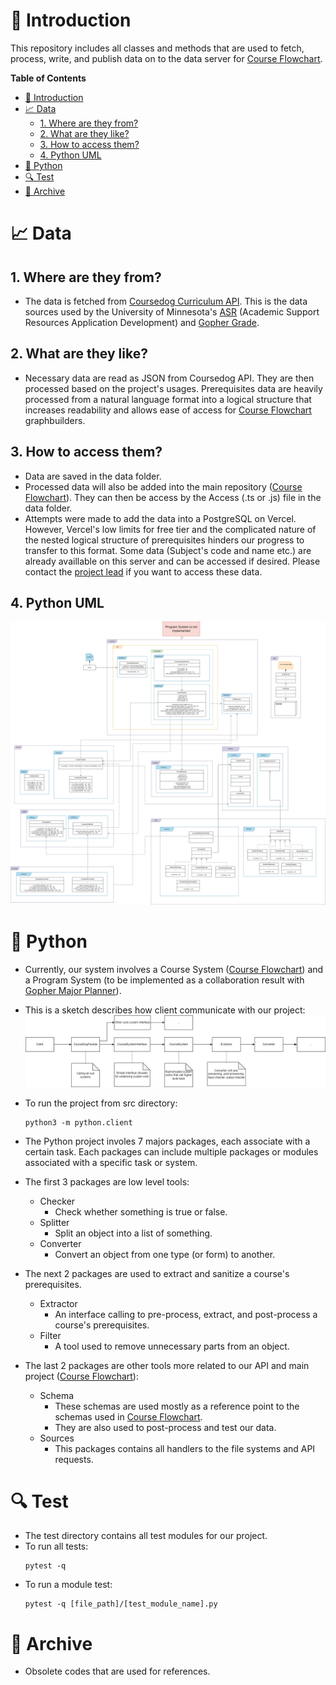 # 📖 Introduction
This repository includes all classes and methods that are used to fetch, process, write, and publish data on to the data server for [Course Flowchart](https://github.com/chaunmt/Interactive-Prerequisite-Flowchart).

__Table of Contents__
- [📖 Introduction](#-introduction)
- [📈 Data](#-data)
  - [1. Where are they from?](#1-where-are-they-from)
  - [2. What are they like?](#2-what-are-they-like)
  - [3. How to access them?](#3-how-to-access-them)
  - [4. Python UML](#4-python-uml)
- [🐍 Python](#-python)
- [🔍 Test](#-test)
- [🔖 Archive](#-archive)
  
# 📈 Data
## 1. Where are they from?
- The data is fetched from [Coursedog Curriculum API](https://coursedogcurriculum.docs.apiary.io/#reference/courses). This is the data sources used by the University of Minnesota's [ASR](https://asr-custom.umn.edu/) (Academic Support Resources Application Development) and [Gopher Grade](https://umn.lol/).
## 2. What are they like?
- Necessary data are read as JSON from Coursedog API. They are then processed based on the project's usages. Prerequisites data are heavily processed from a natural language format into a logical structure that increases readability and allows ease of access for [Course Flowchart](https://github.com/chaunmt/Interactive-Prerequisite-Flowchart) graphbuilders. 
## 3. How to access them?
- Data are saved in the data folder.
- Processed data will also be added into the main repository ([Course Flowchart](https://github.com/chaunmt/Interactive-Prerequisite-Flowchart)). They can then be access by the Access (.ts or .js) file in the data folder.
- Attempts were made to add the data into a PostgreSQL on Vercel. However, Vercel's low limits for free tier and the complicated nature of the nested logical structure of prerequisites hinders our progress to transfer to this format. Some data (Subject's code and name etc.) are already availlable on this server and can be accessed if desired. Please contact the [project lead](mailto:truon417@umn.edu) if you want to access these data.
## 4. Python UML
<img src="https://github.com/chaunmt/Flowchart-Data/blob/main/img/CourseFlowchart-coursesys_uml_light.drawio.png"></img>

# 🐍 Python
- Currently, our system involves a Course System ([Course Flowchart](https://github.com/chaunmt/Interactive-Prerequisite-Flowchart)) and a Program System (to be implemented as a collaboration result with [Gopher Major Planner](https://gophermajorplanner-steven-tams-projects.vercel.app/)).
- This is a sketch describes how client communicate with our project:
<img src="https://github.com/chaunmt/Flowchart-Data/blob/main/img/CourseFlowchart-client.drawio.png"></img>
- To run the project from src directory:
  ```
  python3 -m python.client
  ```
- The Python project involes 7 majors packages, each associate with a certain task. Each packages can include multiple packages or modules associated with a specific task or system.
- The first 3 packages are low level tools:
  + Checker
    - Check whether something is true or false.
  + Splitter
    - Split an object into a list of something.
  + Converter
    - Convert an object from one type (or form) to another.

- The next 2 packages are used to extract and sanitize a course's prerequisites.
  + Extractor
    - An interface calling to pre-process, extract, and post-process a course's prerequisites.
  + Filter
    - A tool used to remove unnecessary parts from an object.

- The last 2 packages are other tools more related to our API and main project ([Course Flowchart](https://github.com/chaunmt/Interactive-Prerequisite-Flowchart)):
  + Schema
    - These schemas are used mostly as a reference point to the schemas used in [Course Flowchart](https://github.com/chaunmt/Interactive-Prerequisite-Flowchart).
    - They are also used to post-process and test our data.
  + Sources
    - This packages contains all handlers to the file systems and API requests.

# 🔍 Test
- The test directory contains all test modules for our project.
- To run all tests:
  ```
  pytest -q
  ```
- To run a module test:
  ```
  pytest -q [file_path]/[test_module_name].py
  ```

# 🔖 Archive
  - Obsolete codes that are used for references.
